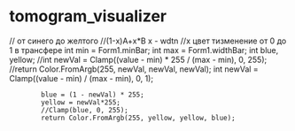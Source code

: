 # tomogram_visualizer
// от синего до желтого 
//(1-x)A+x*B x - wdtn 
//x цвет тизменение от 0 до 1 в трансфере
            int min = Form1.minBar;
            int max = Form1.widthBar;
            int blue, yellow;
            //int newVal = Clamp((value - min) * 255 / (max - min), 0, 255);
            //return Color.FromArgb(255, newVal, newVal, newVal);
            int newVal = Clamp((value - min) / (max - min), 0, 1);

            blue = (1 - newVal) * 255;
            yellow = newVal*255;
            //Clamp(blue, 0, 255);
            return Color.FromArgb(255, yellow, yellow, blue);
